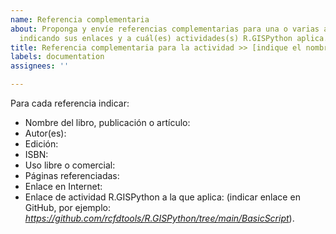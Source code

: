 ```yaml
---
name: Referencia complementaria
about: Proponga y envíe referencias complementarias para una o varias actividades
  indicando sus enlaces y a cuál(es) actividades(s) R.GISPython aplica.
title: Referencia complementaria para la actividad >> [indique el nombre aquí]
labels: documentation
assignees: ''

---
```


Para cada referencia indicar:
 - Nombre del libro, publicación o artículo:
 - Autor(es):
 - Edición:
 - ISBN:
 - Uso libre o comercial:
 - Páginas referenciadas:
 - Enlace en Internet:
 - Enlace de actividad R.GISPython a la que aplica: (indicar enlace en GitHub, por ejemplo: _https://github.com/rcfdtools/R.GISPython/tree/main/BasicScript_).
